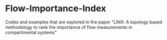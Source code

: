 # Flow-Importance-Index
Codes and examples that are explored in the paper "LINX: A topology based methodology to rank the importance of flow measurements in compartmental systems"
